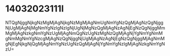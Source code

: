 # 14032023111l
NTQgNjggNjkgNzMgMjAgNjkgNzMgMjAgNmUgNmYgNzQgMjAgNzQgNjggNjUgMjAgNjMgNmYgNzIgNzIgNjUgNjMgNzQgMjAgNzAgNjEgNzQgNjggMmMgMjAgNzkgNmYgNzUgMjAgNmQgNzUgNzMgNzQgMjAgNjYgNmYgNmMgNmMgNmYgNzcgMjAgNzQgNjggNjUgMjAgNzAgNjEgNzQgNjggMjAgNmMgNjEgNjkgNjQgMjAgNmYgNzUgNzQgMjAgNjYgNmYgNzIgMjAgNzkgNmYgNzU=
